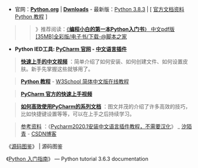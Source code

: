 - 官网：[**Python.org**](https://www.python.org/) | [**Dwnloads**](https://www.python.org/downloads/) - 最新版：[Python 3.8.3](https://www.python.org/downloads/release/python-383/) | [ [官方文档资料 Python 教程](https://docs.python.org/zh-cn/3/tutorial/index.html) ]

>> 》推荐阅读：[《**编程小白的第一本Python入门书**》 中文pdf版[35MB]全彩版/电子书/下载-@脚本之家](https://github.com/taoste/Hello-World/blob/master/Technical%20File(PDF)/%E3%80%8A%E7%BC%96%E7%A8%8B%E5%B0%8F%E7%99%BD%E7%9A%84%E7%AC%AC%E4%B8%80%E6%9C%ACPython%E5%85%A5%E9%97%A8%E4%B9%A6%E3%80%8B.md)

- **Python IED工具: [PyCharm 官网](https://www.jetbrains.com/pycharm/) - [中文语言插件](https://plugins.jetbrains.com/plugin/13710-chinese-simplified-language-pack-eap/versions)**

> [**快速上手的中文视频**](http://v.youku.com/v_show/id_XODMyMzM1NzQ4.html) ：简单介绍了如何安装、如何创建文件、如何设置皮肤。新手先掌握这些就够用了。

> [**Python 教程**](https://www.w3school.com.cn/python/index.asp) - [W3School 简体中文版在线教程](https://www.w3school.com.cn/)

> [**PyCharm 官方的快速上手视频**](https://www.jetbrains.com/pycharm/documentation/)

> [**如何高效使用PyCharm的系列文档**](http://pedrokroger.net/getting-started-pycharm-python-ide/) ：图文并茂的介绍了许多高效的技巧，比如快捷键设置等等，可以在上手之后持续学习。

> [参考资料](https://so.csdn.net/so/search/s.do?q=Python) ：《[Pycharm2020.1安装中文语言插件教程，不需要汉化](https://blog.csdn.net/qq_42825420/article/details/105690039)》 _ [汐陌青](https://me.csdn.net/qq_42825420) - [CSDN博客](https://blog.csdn.net/)

《[源码图鉴](https://wood.codemao.cn/wood_docs/web/code/)》 | 源码图鉴

《[Python 入门指南](http://www.pythondoc.com/pythontutorial3/)》 — Python tutorial 3.6.3 documentation
